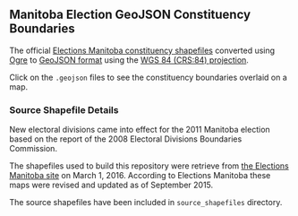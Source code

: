 ## Manitoba Election GeoJSON Constituency Boundaries

The official [Elections Manitoba constituency shapefiles](http://www.electionsmanitoba.ca/en/Resources/Maps) converted using [Ogre](https://ogre.adc4gis.com/) to [GeoJSON format](http://geojson.org/) using the [WGS 84 (CRS:84) projection](http://spatialreference.org/ref/epsg/wgs-84/).

Click on the `.geojson` files to see the constituency boundaries overlaid on a map.

### Source Shapefile Details

New electoral divisions came into effect for the 2011 Manitoba election based on the report of the 2008 Electoral Divisions Boundaries Commission.

The shapefiles used to build this repository were retrieve from [the Elections Manitoba site](http://www.electionsmanitoba.ca/en/Resources/Maps) on March 1, 2016. According to Elections Manitoba these maps were revised and updated as of September 2015.

The source shapefiles have been included in `source_shapefiles` directory.

